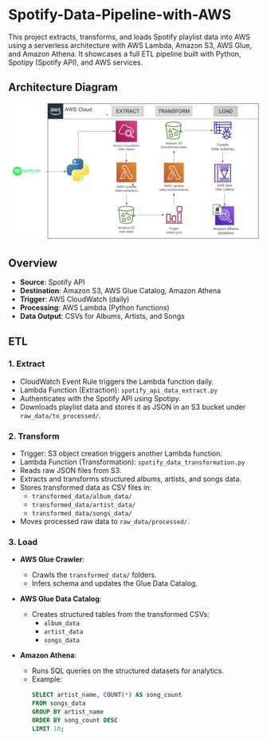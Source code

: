 # Spotify-Data-Pipeline-with-AWS

This project extracts, transforms, and loads Spotify playlist data into AWS using a serverless architecture with AWS Lambda, Amazon S3, AWS Glue, and Amazon Athena. It showcases a full ETL pipeline built with Python, Spotipy (Spotify API), and AWS services.

## Architecture Diagram

![Spotify ETL Architecture](ETL.png)

## Overview

- **Source**: Spotify API  
- **Destination**: Amazon S3, AWS Glue Catalog, Amazon Athena  
- **Trigger**: AWS CloudWatch (daily)  
- **Processing**: AWS Lambda (Python functions)  
- **Data Output**: CSVs for Albums, Artists, and Songs  

## ETL

### 1. Extract

- CloudWatch Event Rule triggers the Lambda function daily.  
- Lambda Function (Extraction): `spotify_api_data_extract.py`  
- Authenticates with the Spotify API using Spotipy.  
- Downloads playlist data and stores it as JSON in an S3 bucket under `raw_data/to_processed/`.

### 2. Transform

- Trigger: S3 object creation triggers another Lambda function.  
- Lambda Function (Transformation): `spotify_data_transformation.py`  
- Reads raw JSON files from S3.  
- Extracts and transforms structured albums, artists, and songs data.  
- Stores transformed data as CSV files in:
  - `transformed_data/album_data/`
  - `transformed_data/artist_data/`
  - `transformed_data/songs_data/`  
- Moves processed raw data to `raw_data/processed/`.

### 3. Load

- **AWS Glue Crawler**:  
  - Crawls the `transformed_data/` folders.
  - Infers schema and updates the Glue Data Catalog.

- **AWS Glue Data Catalog**:  
  - Creates structured tables from the transformed CSVs:
    - `album_data`
    - `artist_data`
    - `songs_data`

- **Amazon Athena**:  
  - Runs SQL queries on the structured datasets for analytics.
  - Example:
    ```sql
    SELECT artist_name, COUNT(*) AS song_count
    FROM songs_data
    GROUP BY artist_name
    ORDER BY song_count DESC
    LIMIT 10;
    ```

